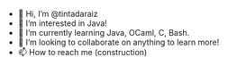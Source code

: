 - 👋 Hi, I’m @tintadaraiz
- 👀 I’m interested in Java!
- 🌱 I’m currently learning Java, OCaml, C, Bash.
- 💞️ I’m looking to collaborate on anything to learn more!
- 📫 How to reach me (construction)

